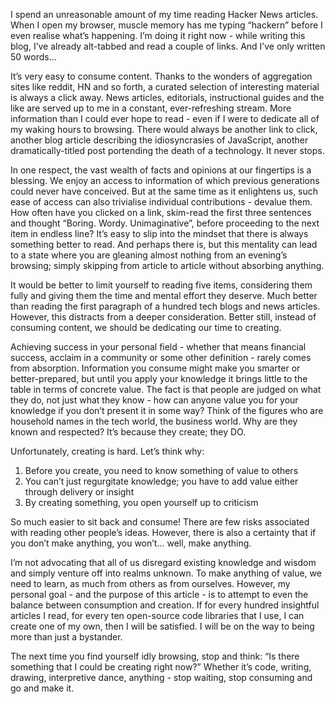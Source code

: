 I spend an unreasonable amount of my time reading Hacker News articles. When I open my browser, muscle memory has me typing “hackern” before I even realise what’s happening. I’m doing it right now - while writing this blog, I’ve already alt-tabbed and read a couple of links. And I’ve only written 50 words... 


It’s very easy to consume content. Thanks to the wonders of aggregation sites like reddit, HN and so forth, a curated selection of interesting material is always a click away. News articles, editorials, instructional guides and the like are served up to me in a constant, ever-refreshing stream. More information than I could ever hope to read - even if I were to dedicate all of my waking hours to browsing. There would always be another link to click, another blog article describing the idiosyncrasies of JavaScript, another dramatically-titled post portending the death of a technology. It never stops.


In one respect, the vast wealth of facts and opinions at our fingertips is a blessing. We enjoy an access to information of which previous generations could never have conceived. But at the same time as it enlightens us, such ease of access can also trivialise individual contributions - devalue them. How often have you clicked on a link, skim-read the first three sentences and thought “Boring. Wordy. Unimaginative”, before proceeding to the next item in endless line? It’s easy to slip into the mindset that there is always something better to read. And perhaps there is, but this mentality can lead to a state where you are gleaning almost nothing from an evening’s browsing; simply skipping from article to article without absorbing anything.


It would be better to limit yourself to reading five items, considering them fully and giving them the time and mental effort they deserve. Much better than reading the first paragraph of a hundred tech blogs and news articles. However, this distracts from a deeper consideration. Better still, instead of consuming content, we should be dedicating our time to creating. 


Achieving success in your personal field - whether that means financial success, acclaim in a  community or some other definition - rarely comes from absorption. Information you consume might make you smarter or better-prepared, but until you apply your knowledge it brings little to the table in terms of concrete value. The fact is that people are judged on what they do, not just what they know - how can anyone value you for your knowledge if you don’t present it in some way? Think of the figures who are household names in the tech world, the business world. Why are they known and respected? It’s because they create; they DO.


Unfortunately, creating is hard. Let’s think why:


1. Before you create, you need to know something of value to others
2. You can’t just regurgitate knowledge; you have to add value either through delivery or insight
3. By creating something, you open yourself up to criticism


So much easier to sit back and consume! There are few risks associated with reading other people’s ideas. However, there is also a certainty that if you don’t make anything, you won’t... well, make anything. 


I’m not advocating that all of us disregard existing knowledge and wisdom and simply venture off into realms unknown. To make anything of value, we need to learn, as much from others as from ourselves. However, my personal goal - and the purpose of this article - is to attempt to even the balance between consumption and creation. If for every hundred insightful articles I read, for every ten open-source code libraries that I use, I can create one of my own, then I will be satisfied. I will be on the way to being more than just a bystander.


The next time you find yourself idly browsing, stop and think: “Is there something that I could be creating right now?” Whether it’s code, writing, drawing, interpretive dance, anything - stop waiting, stop consuming and go and make it.